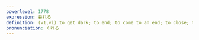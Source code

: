 ```yaml
---
powerlevel: 1778
expression: 暮れる
definition: (v1,vi) to get dark; to end; to come to an end; to close; to run out; (P)
pronunciation: くれる
---
```

